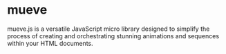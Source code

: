 # mueve
mueve.js is a versatile JavaScript micro library designed to simplify the process of creating and orchestrating stunning animations and sequences within your HTML documents.
